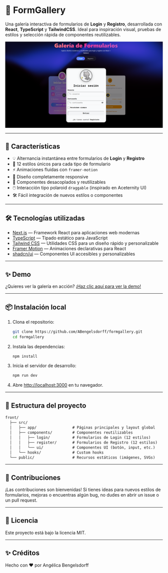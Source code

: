# 📸 FormGallery

Una galería interactiva de formularios de **Login** y **Registro**, desarrollada con **React**, **TypeScript** y **TailwindCSS**. Ideal para inspiración visual, pruebas de estilos y selección rápida de componentes reutilizables.

![Demo](./front/public/demo.png)


---

## 🚀 Características

- 💡 Alternancia instantánea entre formularios de **Login** y **Registro**
- 🎨 12 estilos únicos para cada tipo de formulario
- ⚡ Animaciones fluidas con `framer-motion`
- 📱 Diseño completamente responsive
- 🧩 Componentes desacoplados y reutilizables
- 🖱️ Interacción tipo polaroid `draggable` (inspirado en Aceternity UI)
- 🛠️ Fácil integración de nuevos estilos o componentes

---

## 🛠️ Tecnologías utilizadas

- [Next.js](https://nextjs.org/) — Framework React para aplicaciones web modernas
- [TypeScript](https://www.typescriptlang.org/) — Tipado estático para JavaScript
- [Tailwind CSS](https://tailwindcss.com/) — Utilidades CSS para un diseño rápido y personalizable
- [Framer Motion](https://www.framer.com/motion/) — Animaciones declarativas para React
- [shadcn/ui](https://ui.shadcn.dev/) — Componentes UI accesibles y personalizables

---

## ✨ Demo

¿Quieres ver la galería en acción? [¡Haz clic aquí para ver la demo!](https://formgallery.vercel.app/)

---

## 📦 Instalación local

1. Clona el repositorio:
   ```bash
   git clone https://github.com/ABengelsdorff/formgallery.git
   cd formgallery
   ```
2. Instala las dependencias:
   ```bash
   npm install
   ```
3. Inicia el servidor de desarrollo:
   ```bash
   npm run dev
   ```
4. Abre [http://localhost:3000](http://localhost:3000) en tu navegador.

---

## 📁 Estructura del proyecto

```
front/
  ├── src/
  │   ├── app/                # Páginas principales y layout global
  │   ├── components/         # Componentes reutilizables
  │   │   ├── login/          # Formularios de Login (12 estilos)
  │   │   ├── register/       # Formularios de Registro (12 estilos)
  │   │   └── ui/             # Componentes UI (botón, input, etc.)
  │   └── hooks/              # Custom hooks
  └── public/                 # Recursos estáticos (imágenes, SVGs)
```

---

## 🤝 Contribuciones

¡Las contribuciones son bienvenidas! Si tienes ideas para nuevos estilos de formularios, mejoras o encuentras algún bug, no dudes en abrir un issue o un pull request.

---

## 📄 Licencia

Este proyecto está bajo la licencia MIT.

---

## ✨ Créditos

Hecho con ❤️ por Angélica Bengelsdorff
